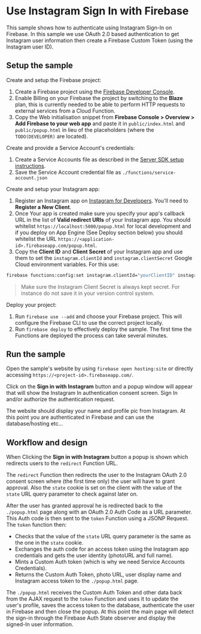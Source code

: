 # Use Instagram Sign In with Firebase

This sample shows how to authenticate using Instagram Sign-In on Firebase. In this sample we use OAuth 2.0 based authentication to get Instagram user information then create a Firebase Custom Token (using the Instagram user ID).


## Setup the sample

Create and setup the Firebase project:
 1. Create a Firebase project using the [Firebase Developer Console](https://console.firebase.google.com).
 1. Enable Billing on your Firebase the project by switching to the **Blaze** plan, this is currently needed to be able to perform HTTP requests to external services from a Cloud Function.
 1. Copy the Web initialisation snippet from **Firebase Console > Overview > Add Firebase to your web app** and paste it in `public/index.html` and `public/popup.html` in lieu of the placeholders (where the `TODO(DEVELOPER)` are located).

Create and provide a Service Account's credentials:
 1. Create a Service Accounts file as described in the [Server SDK setup instructions](https://firebase.google.com/docs/server/setup#add_firebase_to_your_app).
 1. Save the Service Account credential file as `./functions/service-account.json`

Create and setup your Instagram app:
 1. Register an Instagram app on [Instagram for Developers](https://www.instagram.com/developer/). You'll need to **Register a New Client**.
 1. Once Your app is created make sure you specify your app's callback URL in the list of **Valid redirect URIs** of your Instagram app. You should whitelist `https://localhost:5000/popup.html` for local development and if you deploy on App Engine (See Deploy section below) you should whitelist the URL `https://<application-id>.firebaseapp.com/popup.html`.
 1. Copy the **Client ID** and **Client Secret** of your Instagram app and use them to set the `instagram.clientId` and `instagram.clientSecret` Google Cloud environment variables. For this use:

```bash
firebase functions:config:set instagram.clientId="yourClientID" instagram.clientSecret="yourClientSecret"
```

 > Make sure the Instagram Client Secret is always kept secret. For instance do not save it in your version control system.

Deploy your project:
 1. Run `firebase use --add` and choose your Firebase project. This will configure the Firebase CLI to use the correct project locally.
 1. Run `firebase deploy` to effectively deploy the sample. The first time the Functions are deployed the process can take several minutes.


## Run the sample

Open the sample's website by using `firebase open hosting:site` or directly accessing `https://<project-id>.firebaseapp.com/`.

Click on the **Sign in with Instagram** button and a popup window will appear that will show the Instagram In authentication consent screen. Sign In and/or authorize the authentication request.

The website should display your name and profile pic from Instagram. At this point you are authenticated in Firebase and can use the database/hosting etc...

## Workflow and design

When Clicking the **Sign in with Instagram** button a popup is shown which redirects users to the `redirect` Function URL.

The `redirect` Function then redirects the user to the Instagram OAuth 2.0 consent screen where (the first time only) the user will have to grant approval. Also the `state` cookie is set on the client with the value of the `state` URL query parameter to check against later on.

After the user has granted approval he is redirected back to the `./popup.html` page along with an OAuth 2.0 Auth Code as a URL parameter. This Auth code is then sent to the `token` Function using a JSONP Request. The `token` function then:
 - Checks that the value of the `state` URL query parameter is the same as the one in the `state` cookie.
 - Exchanges the auth code for an access token using the Instagram app credentials and gets the user identity (photoURL and full name).
 - Mints a Custom Auth token (which is why we need Service Accounts Credentials).
 - Returns the Custom Auth Token, photo URL, user display name and Instagram access token to the `./popup.html` page.

 The `./popup.html` receives the Custom Auth Token and other data back from the AJAX request to the `token` Function and uses it to update the user's profile, saves the access token to the database, authenticate the user in Firebase and then close the popup.
 At this point the main page will detect the sign-in through the Firebase Auth State observer and display the signed-In user information.
